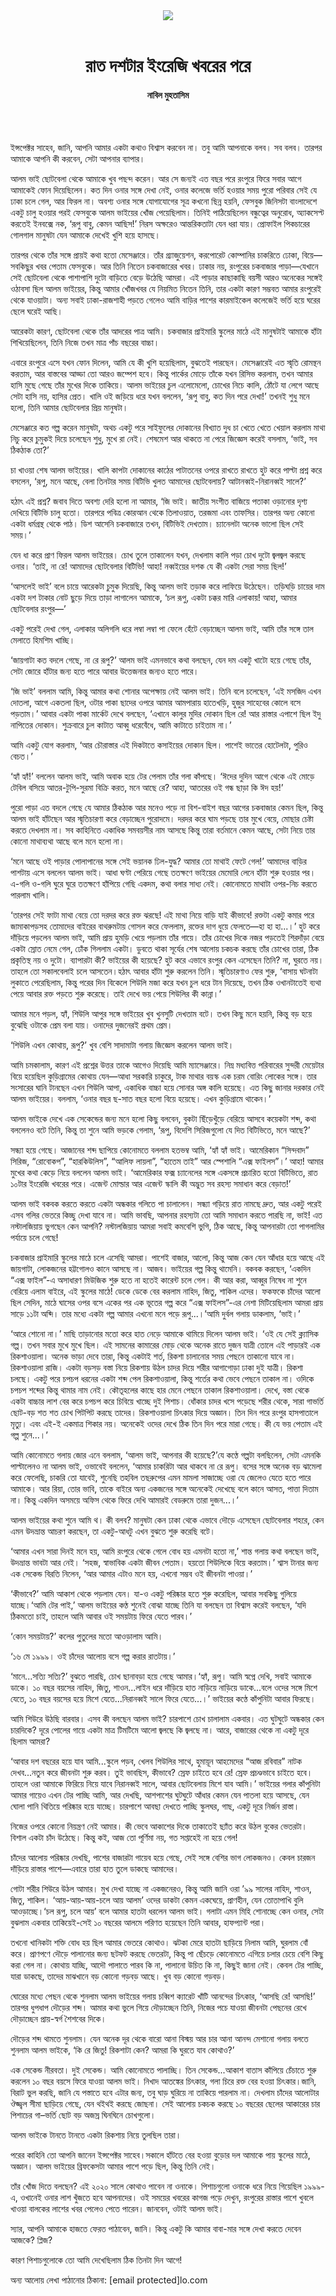 <div align=center>
<img src=https://images.prothomalo.com/prothomalo-bangla/2021-01/1d75151c-eff9-4e9f-ac28-aebc4618d00f/palo_bangla_og.png />
<br><br>
<h1>রাত দশটার ইংরেজি খবরের পরে</h1> 
<h4>নাবিল মুহতাসিম</h4>
<br><br>
</div>

ইন্সপেক্টর সাহেব, জানি, আপনি আমার একটা কথাও বিশ্বাস করবেন না। তবু আমি আপনাকে বলব। সব বলব। তারপর আমাকে আপনি কী করবেন, সেটা আপনার ব্যাপার।

আলম ভাই ছোটবেলা থেকে আমাকে খুব পছন্দ করেন। আর সে জন্যই এত বছর পরে রংপুরে ফিরে সবার আগে আমাকেই ফোন দিয়েছিলেন। কত দিন ওনার সঙ্গে দেখা নেই, ওনার কলেজে ভর্তি হওয়ার সময় পুরো পরিবার সেই যে ঢাকা চলে গেল, আর ফিরল না। অবশ্য ওনার সঙ্গে যোগাযোগের সূত্র কখনো ছিন্ন হয়নি, ফেসবুক জিনিসটা বাংলাদেশে একটু চালু হওয়ার পরই ফেসবুকে আলম ভাইয়ের খোঁজ পেয়েছিলাম। তিনিই পাঠিয়েছিলেন বন্ধুত্বের অনুরোধ, অ্যাকসেপ্ট করতেই ইনবক্সে নক, ‘রূপু বাবু, কেমন আছিস!’ নিরস অক্ষরেও আন্তরিকতাটা যেন ধরা যায়। প্রোফাইল পিকচারের গোলগাল মানুষটা যেন আমাকে দেখেই খুশি হয়ে হাসছে।

তারপর থেকে তাঁর সঙ্গে প্রায়ই কথা হতো মেসেঞ্জারে। তাঁর গ্র্যাজুয়েশন, করপোরেট কোম্পানির চাকরিতে ঢোকা, বিয়ে—সবকিছুর খবর পেতাম ফেসবুকে। আর তিনি নিতেন চকবাজারের খবর। ঢাকার নয়, রংপুরের চকবাজার পাড়া—যেখানে সেই ছোটবেলা থেকে পাশাপাশি দুটো বাড়িতে বেড়ে উঠেছি আমরা। এই পাড়ার কাছাকাছি বয়সী আরও অনেকের সঙ্গেই ওঠাবসা ছিল আলম ভাইয়ের, কিন্তু আমার খোঁজখবর যে নিয়মিত নিতেন তিনি, তার একটা কারণ সম্ভবত আমার রংপুরেই থেকে যাওয়াটা। অন্য সবাই ঢাকা-রাজশাহী পড়তে গেলেও আমি বাড়ির পাশের কারমাইকেল কলেজেই ভর্তি হয়ে ঘরের ছেলে ঘরেই আছি।

আরেকটা কারণ, ছোটবেলা থেকে তাঁর আদরের পাত্র আমি। চকবাজার প্রাইমারি স্কুলের মাঠে এই মানুষটাই আমাকে হাঁটা শিখিয়েছিলেন, তিনি নিজে তখন মাত্র পাঁচ বছরের বাচ্চা।

এবারে রংপুরে এসে যখন ফোন দিলেন, আমি যে কী খুশি হয়েছিলাম, বুঝতেই পারছেন। মেসেঞ্জারেই এত স্মৃতি রোমন্থন করতাম, আর বাস্তবের আড্ডা তো আরও জম্পেশ হবে। কিন্তু পার্কের মোড়ে তাঁকে যখন রিসিভ করলাম, তখন আমার হাসি মুছে গেছে তাঁর মুখের দিকে তাকিয়ে। আলম ভাইয়ের চুল এলোমেলো, চোখের নিচে কালি, ঠোঁটে যা লেগে আছে সেটা হাসি নয়, হাসির প্রেত। খালি ওই জড়িয়ে ধরে যখন বললেন, ‘রূপু বাবু, কত দিন পরে দেখা!’ তখনই শুধু মনে হলো, তিনি আমার ছোটবেলার প্রিয় মানুষটা।

মেসেঞ্জারে কত গল্প করেন মানুষটা, অথচ একটু পরে সাইফুলের দোকানের বিখ্যাত দুধ চা খেতে খেতে খেয়াল করলাম মাথা নিচু করে চুমুকই দিয়ে চলেছেন শুধু, মুখে রা নেই। শেষমেশ আর থাকতে না পেরে জিজ্ঞেস করেই বসলাম, ‘ভাই, সব ঠিকঠাক তো?’

চা খাওয়া শেষ আলম ভাইয়ের। খালি কাপটা দোকানের কাঠের পাটাতনের ওপরে রাখতে রাখতে হুট করে পাল্টা প্রশ্ন করে বসলেন, ‘রূপু, মনে আছে, বেলা তিনটার সময় বিটিভি খুলত আমাদের ছোটবেলায়? আটানব্বই-নিরানব্বই সালে?’

হঠাৎ এই প্রশ্ন? জবাব দিতে অবশ্য দেরি হলো না আমার, ‘জি ভাই। জাতীয় সংগীত বাজিয়ে পতাকা ওড়ানোর দৃশ্য দেখিয়ে বিটিভি চালু হতো। তারপরে পবিত্র কোরআন থেকে তিলাওয়াত, তরজমা এবং তাফসির। তারপর অন্য কোনো একটা ধর্মগ্রন্থ থেকে পাঠ। ডিশ আসেনি চকবাজারে তখন, বিটিভিই দেখতাম। চ্যানেলটা অনেক ভালো ছিল সেই সময়।’

যেন ধা করে প্রাণ ফিরল আলম ভাইয়ের। চোখ তুলে তাকালেন যখন, দেখলাম কালি পড়া চোখ দুটো জ্বলজ্বল করছে ওনার। ‘তাই, না রে! আমাদের ছোটবেলার বিটিভি! আহা! নব্বইয়ের দশক যে কী একটা সেরা সময় ছিল!’

‘আসলেই ভাই’ বলে চায়ে আরেকটা চুমুক দিয়েছি, কিন্তু আলম ভাই তড়াক করে লাফিয়ে উঠেছেন। তড়িঘড়ি চায়ের দাম একটা দশ টাকার নোট ছুড়ে দিয়ে তাড়া লাগালেন আমাকে, ‘চল রূপু, একটা চক্কর মারি এলাকায়! আহা, আমার ছোটবেলার রংপুর—’

একটু পরেই দেখা গেল, এলাকার অলিগলি ধরে লম্বা লম্বা পা ফেলে হেঁটে বেড়াচ্ছেন আলম ভাই, আমি তাঁর সঙ্গে তাল মেলাতে হিমশিম খাচ্ছি।

‘জায়গাটা কত বদলে গেছে, না রে রূপু?’ আলম ভাই এমনভাবে কথা বলছেন, যেন দম একটু খাটো হয়ে গেছে তাঁর, সেটা জোরে হাঁটার জন্য হতে পারে আবার উত্তেজনার জন্যও হতে পারে।

‘জি ভাই’ বললাম আমি, কিন্তু আমার কথা শোনার অপেক্ষায় নেই আলম ভাই। তিনি বলে চলেছেন, ‘এই মসজিদ এখন দোতলা, আগে একতলা ছিল, ওটার পাকা ছাদের ওপরে আমার আমপারায় হাতেখড়ি, হুজুর সাহেবের কোলে বসে পড়তাম।’ আবার একটা পাকা মার্কেট দেখে বলছেন, ‘এখানে কালুর মুদির দোকান ছিল রে! আর রাস্তার এপাশে ছিল ইদু নাপিতের দোকান। শুক্রবারে চুল কাটাত আব্বু ধরেবেঁধে, আমি কাটাতে চাইতাম না।’

আমি একটু যোগ করলাম, ‘আর চৌরাস্তার এই দিকটাতে কসাইয়ের দোকান ছিল। পাশেই ভাতের হোটেলটা, পুরিও বেচত।’

‘হ্যাঁ হ্যাঁ!’ বললেন আলম ভাই, আমি অবাক হয়ে টের পেলাম তাঁর গলা কাঁপছে। ‘ঈদের দুদিন আগে থেকে এই মোড়ে টেবিল বসিয়ে আতর-টুপি-সুরমা বিক্রি করত, মনে আছে রে? আহা, আতরের ওই গন্ধ ছাড়া কি ঈদ হয়!’

পুরো পাড়া এত বদলে গেছে যে আমার ঠিকঠাক আর মনেও পড়ে না বিশ-বাইশ বছর আগের চকবাজার কেমন ছিল, কিন্তু আলম ভাই হাঁটছেন আর স্মৃতিচারণা করে বেড়াচ্ছেন পুরোদমে। দরদর করে ঘাম পড়ছে তার মুখে বেয়ে, মোছার চেষ্টা করতে দেখলাম না। সব কাহিনিতে একাধিক সমবয়সীর নাম আসছে কিন্তু তারা বর্তমানে কেমন আছে, সেটা নিয়ে তার কোনো মাথাব্যথা আছে বলে মনে হলো না।

‘মনে আছে ওই পাড়ার পোলাপানের সঙ্গে সেই ভয়ানক ঢিল-যুদ্ধ? আমার তো মাথাই ফেটে গেল!’ আমাদের বাড়ির পাশটায় এসে বললেন আলম ভাই। আধা ঘণ্টা পেরিয়ে গেছে ততক্ষণে ভাইয়ের মেমোরি লেনে হাঁটা শুরু হওয়ার পর। এ-গলি ও-গলি ঘুরে ঘুরে ততক্ষণে হাঁপিয়ে গেছি একদম, কথা বলার সাধ্য নেই। কোনোমতে মাথাটা ওপর-নিচ করতে পারলাম খালি।

‘তারপর সেই ফাটা মাথা বেয়ে তো দরদর করে রক্ত ঝরছে! এই মাথা নিয়ে বাড়ি যাই কীভাবে! রক্তটা একটু কমার পরে জামাকাপড়সহ তোমাদের বাইরের বাথরুমটায় গোসল করে ফেললাম, রক্তের দাগ ধুয়ে ফেলতে—হা হা হা...।’ হুট করে দাঁড়িয়ে পড়লেন আলম ভাই, আমি প্রায় হুমড়ি খেয়ে পড়লাম তাঁর গায়ে। তাঁর চোখের দিকে নজর পড়তেই শিরদাঁড়া বেয়ে একটা স্রোত নেমে গেল, ঢোঁক গিললাম একটা। ডুবতে থাকা সূর্যের শেষ আলোয় চকচক করছে তাঁর চোখের তারা, ঠিক প্রকৃতিস্থ নয় ও দুটো। ব্যাপারটা কী? ভাইয়ের কী হয়েছে? হুট করে এভাবে রংপুর কেন এসেছেন তিনি? না, ঘুরতে নয়। তাহলে তো সকালবেলাই চলে আসতেন।হঠাৎ আবার হাঁটা শুরু করলেন তিনি। স্মৃতিচারণাও ফের শুরু, ‘বাসায় ঘটনাটা লুকাতে পেরেছিলাম, কিন্তু পরের দিন বিকেলে শিউলি মজা করে যখন চুল ধরে টান দিয়েছে, তখন ঠিক ওখানটাতেই ব্যথা পেয়ে আবার রক্ত পড়তে শুরু করেছে। তাই দেখে ভয় পেয়ে শিউলির কী কান্না।’

আমার মনে পড়ল, হ্যাঁ, শিউলি আপুর সঙ্গে ভাইয়ের খুব খুনসুটি দেখতাম বটে। তখন কিছু মনে হয়নি, কিন্তু বড় হয়ে বুঝেছি ওটাকে প্রেম বলা যায়। ওনাদের দুজনেরই প্রথম প্রেম।

‘শিউলি এখন কোথায়, রূপু?’ খুব বেশি সাদামাটা গলায় জিজ্ঞেস করলেন আলম ভাই।

আমি চমকালাম, কারণ এই প্রশ্নের উত্তর তাকে আগেও দিয়েছি আমি ম্যাসেঞ্জারে। নিম্ন মধ্যবিত্ত পরিবারের সুন্দরী মেয়েটার বিয়ে হয়েছিল কুড়িগ্রামের কোথায় যেন—আধা সরকারি চাকুরে, টাক মাথার বয়স্ক এক চরম বোরিং লোকের সঙ্গে। তার সংসারের ঘানি টানছেন এখন শিউলি আপা, একাধিক বাচ্চা হয়ে সোনার অঙ্গ কালি হয়েছে। এত কিছু জানার দরকার নেই আলম ভাইয়ের। বললাম, ‘ওনার বছর ছ-সাত বছর হলো বিয়ে হয়েছে। এখন কুড়িগ্রামে থাকেন।’

আলম ভাইকে দেখে এক সেকেন্ডের জন্য মনে হলো কিছু বলবেন, বুকটা ছিঁড়েখুঁড়ে বেরিয়ে আসবে কয়েকটা শব্দ, কথা বললেনও বটে তিনি, কিন্তু তা শুনে আমি ভড়কে গেলাম, ‘রূপু, বিদেশি সিরিজগুলো যে দিত বিটিভিতে, মনে আছে?’

সন্ধ্যা হয়ে গেছে। আজানের শব্দ ছাপিয়ে কোনোমতে বললাম হতভম্ব আমি, ‘হ্যাঁ হ্যাঁ ভাই। আমেরিকান “সিন্দবাদ” সিরিজ, “রোবোকপ”, “হারকিউলিস”, “আলিফ লায়লা”, “হাতেম তাই” আর স্পেশালি “এক্স ফাইলস”।’ আহা! আমার মুখের কথা কেড়ে নিয়ে বললেন আলম ভাই। ‘আমেরিকার ফক্স চ্যানেলের সঙ্গে একসঙ্গে প্রচারিত হতো বিটিভিতে, রাত ১০টার ইংরেজি খবরের পরে। এজেন্ট মোল্ডার আর এজেন্ট স্কালি কী অদ্ভুত সব রহস্য সমাধান করে বেড়াত!’

আলম ভাই বকবক করতে করতে একটা অন্ধকার গলিতে পা চালালেন। সন্ধ্যা গড়িয়ে রাত নামছে দ্রুত, আর একটু পরেই এসব গলির ভেতরে কিচ্ছু দেখা যাবে না। আমি ভাবছি, আপনার রহস্যটা তো আমি সমাধান করতে পারছি না, ভাই! এত নস্টালজিয়ায় ভুগছেন কেন আপনি? নস্টালজিয়ায় আমরা সবাই কমবেশি ভুগি, ঠিক আছে, কিন্তু আপনারটা তো পাগলামির পর্যায়ে চলে গেছে!

চকবাজার প্রাইমারি স্কুলের মাঠে চলে এসেছি আমরা। পাশেই বাজার, আলো, কিন্তু আজ কেন যেন আঁধার হয়ে আছে এই জায়গাটা, লোকজনের হট্টগোলও কানে আসছে না। আজব। ভাইয়ের গল্প কিন্তু থামেনি। বকবক করছেন, ‘একদিন “এক্স ফাইল”-এ অসাধারণ মিউজিক শুরু হতে না হতেই কারেন্ট চলে গেল। কী আর করা, আব্বুর নিষেধ না শুনে বেরিয়ে এলাম বাইরে, এই স্কুলের মাঠে! ডেকে ডেকে বের করলাম নাহিদ, জিতু, শাকিল এদের। ফকফকে চাঁদের আলো ছিল সেদিন, মাঠে ঘাসের ওপর বসে একের পর এক ভূতের গল্প করে “এক্স ফাইলস”-এর নেশা মিটিয়েছিলাম আমরা প্রায় সাড়ে ১১টা অব্দি। তার মধ্যে একটা গল্প আমার এখনো মনে পড়ে রূপু...।’আমি দুর্বল গলায় ডাকলাম, ‘ভাই।’

‘আরে শোনো না।’ মাছি তাড়ানোর মতো করে হাত নেড়ে আমাকে থামিয়ে দিলেন আলম ভাই। ‘ওই যে সেই ক্ল্যাসিক গল্প। তখন সবার মুখে মুখে ছিল। এই সামনের কামারের মোড় থেকে অনেক রাতে দুজন যাত্রী তোলে এই পাড়ারই এক রিকশাওয়ালা। অনেক ভাড়া দেবে তারা, কিন্তু একটাই শর্ত, রিকশা চালানোর সময় পেছনে তাকানো যাবে না। রিকশাওয়ালা রাজি। একটা বড়সড় বস্তা নিয়ে রিকশায় উঠল চাদর দিয়ে শরীর আগাগোড়া ঢাকা দুই যাত্রী। রিকশা চলছে। একটু পরে চপচপ ধরনের একটা শব্দ পেল রিকশাওয়ালা, কিন্তু শর্তের কথা ভেবে পেছনে তাকাল না। ওদিকে চপচপ শব্দের কিন্তু থামার নাম নেই। কৌতূহলের কাছে হার মেনে পেছনে তাকাল রিকশাওয়ালা। দেখে, বস্তা থেকে একটা বাচ্চার লাশ বের করে চপচপ করে চিবিয়ে খাচ্ছে দুই পিশাচ। ধোঁকার চাদর খসে পড়েছে শরীর থেকে, সারা গাভর্তি ছোট-বড় শত শত চোখ পিটপিট করছে তাদের। রিকশাওয়ালা চিৎকার দিয়ে অজ্ঞান। তিন দিন পরে রংপুর হাসপাতালে মৃত্যু। এবং এই-ই একমাত্র শিকার নয়। অনেকেই ওদের দেখে ঠিক তিন দিন পরে মারা গেছে। কী যে ভয় পেতাম এই গল্প শুনে...।’

আমি কোনোমতে গলায় জোর এনে বললাম, ‘আলম ভাই, আপনার কী হয়েছে?’যে কণ্ঠে গল্পটা বলছিলেন, সেটা এমনকি পাল্টালেনও না আলম ভাই, ওভাবেই বললেন, ‘আমার চাকরিটা আর থাকবে না রে রূপু। বসের সঙ্গে অনেক বড় ঝামেলা করে ফেলেছি, চাকরি তো যাবেই, শুনেছি তহবিল তছরুপের এমন মামলা সাজাচ্ছে ওরা যে জেলেও যেতে হতে পারে আমাকে। আর রিয়া, তোর ভাবি, তাকে বাইরে অন্য একজনের সঙ্গে অনেকেই দেখেছে বলে কানে আসত, পাত্তা দিতাম না। কিন্তু একদিন অসময়ে অফিস থেকে ফিরে দেখি আমারই বেডরুমে তারা দুজন...।’

আলম ভাইয়ের কথা শুনে আমি থ। কী বলব? মানুষটা কেন ঢাকা থেকে এভাবে দৌড়ে এসেছেন ছোটবেলার শহরে, কেন এমন উদভ্রান্ত আচরণ করছেন, তা একটু-আধটু এখন বুঝতে শুরু করেছি বটে।

‘আমার এখন সারা দিনই মনে হয়, আমি রংপুরে থেকে গেলে বোধ হয় এমনটা হতো না,’ শান্ত গলায় কথা বলছেন ভাই, উদভ্রান্ত ভাবটা আর নেই। ‘সহজ, স্বাভাবিক একটা জীবন পেতাম। হয়তো শিউলিকে বিয়ে করতাম।’ শ্বাস টানার জন্য এক সেকেন্ড বিরতি নিলেন, ‘আর আমার এটাও মনে হয়, এখনো সম্ভব ওই জীবনটা পাওয়া।’

‘কীভাবে?’ আমি আকাশ থেকে পড়লাম যেন। যা-ও একটু পরিষ্কার হতে শুরু করেছিল, আবার সবকিছু গুলিয়ে যাচ্ছে।‘আমি টের পাই,’ আলম ভাইয়ের কণ্ঠ শুনেই বোঝা যাচ্ছে তিনি যা বলছেন তা বিশ্বাস করেই বলছেন, ‘যদি ঠিকমতো চাই, তাহলে আমি আবার ওই সময়টায় ফিরে যেতে পারব।’

‘কোন সময়টায়?’ কলের পুতুলের মতো আওড়ালাম আমি।

‘১৬ মে ১৯৯৯। ওই চাঁদের আলোয় বসে গল্প করার রাতটায়।’

‘মানে...সত্যি সত্যি?’ বুঝতে পারছি, চোখ ছানাবড়া হয়ে গেছে আমার।‘হ্যাঁ, রূপু। আমি স্বপ্নে দেখি, সবাই আমাকে ডাকে। ১০ বছর বয়সের নাহিদ, জিতু, শাওন...লাইন ধরে দাঁড়িয়ে হাত নাড়িয়ে নাড়িয়ে ডাকে...বলে ওদের সঙ্গে মিশে যেতে, ১০ বছর বয়সের হয়ে মিশে যেতে...নিরানব্বই সালে ফিরে যেতে...।’ ভাইয়ের কণ্ঠে কাঁপুনিটা আবার ফিরছে।

আমি শিউরে উঠছি বারবার। এসব কী বলছেন আলম ভাই? চারপাশে চোখ চালালাম একবার। এত ঘুটঘুটে অন্ধকার কেন চারদিকে? দূরে পোলের গায়ে একটা মাত্র টিমটিমে আলো জ্বলছে কি জ্বলছে না। আরে, বাজারের থেকে না একটু দূরে ছিলাম আমরা?

‘আবার দশ বছরের হয়ে যাব আমি...স্কুলে পড়ব, খেলব শিউলির সাথে, হুমায়ূন আহমেদের “আজ রবিবার” নাটক দেখব...নতুন করে জীবনটা শুরু করব। তুই ভাবছিস, কীভাবে? স্রেফ চাইতে হবে রে! স্রেফ প্রচণ্ডভাবে চাইতে হবে। তাহলে ওরা আমাকে ফিরিয়ে নিয়ে যাবে নিরানব্বই সালে, আবার ছোটবেলায় মিশে যাব আমি।’ ভাইয়ের গলার কাঁপুনিটা আমার গায়েও এখন টের পাচ্ছি আমি, আর দেখছি, আশপাশের ঘুটঘুটে আঁধার কেমন যেন পাতলা হয়ে আসছে, যেন ঘোলা পানি থিতিয়ে পরিষ্কার হয়ে যাচ্ছে। চারপাশে আবছা দেখতে পাচ্ছি স্কুলঘর, গাছ, একটু দূরে নির্জন রাস্তা।

নিজের ওপরে কোনো নিয়ন্ত্রণ নেই আমার। কী ভেবে আকাশের দিকে তাকাতেই ছ্যাঁত করে উঠল বুকের ভেতরটা। বিশাল একটা চাঁদ উঠেছে। কিন্তু কই, আজ তো পূর্ণিমা নয়, গত সপ্তাহেই না হয়ে গেল!

চাঁদের আলোয় পরিষ্কার দেখছি, পাশের বাজারটা গায়েব হয়ে গেছে, সেই সঙ্গে বেশির ভাগ লোকজনও। কেবল চারজন দাঁড়িয়ে রাস্তার পাশে—এবারে তারা হাত তুলে ডাকছে আমাদের।

গোটা শরীর শিউরে উঠল আমার। মুখ দেখা যাচ্ছে না একজনেরও, কিন্তু আমি জানি ওরা ’৯৯ সালের নাহিদ, শাওন, জিতু, শাকিল। ‘আয়-আয়-আয়-চলে আয় আলম’ ওদের ডাকটা কেমন একঘেয়ে, প্রাণহীন, যেন তোতাপাখি বুলি আওড়াচ্ছে।‘চল রূপু, চলে আয়’ বলে আমার হাতটা ধরলেন আলম ভাই। গলাটা এমন মিহি শোনাচ্ছে কেন ওনার, সেটা বুঝলাম একবার তাকিয়েই-সেই ১০ বছরের আলমে পরিণত হয়েছেন তিনি আবার, হাফপ্যান্ট পরা।

তখনো খানিকটা শক্তি বোধ হয় ছিল আমার ভেতরে কোথাও। ঝটকা মেরে হাতটা ছাড়িয়ে নিলাম আমি, ঘুরলাম বোঁ করে। প্রাণপণে দৌড়ে পালানোর জন্য ছটফট করছে ভেতরটা, কিন্তু পা ছেঁচড়ে কোনোমতে এগিয়ে চলার চেয়ে বেশি কিছু করা গেল না। কোথায় যাচ্ছি, আদৌ পালাতে পারব কি না, পালানো উচিত কি না, কিছুই জানা নেই। কেবল টের পাচ্ছি, যারা ডাকছে, তাদের মাঝখানে বড় কোনো গড়বড় আছে। খুব বড় কোনো গড়বড়।

ঘোরের মধ্যে পেছন থেকে শুনলাম আলম ভাইয়ের গলায় চব্বিশ ক্যারেট খাঁটি আনন্দের চিৎকার, ‘আসছি রে! আসছি!’ তারপর ধুপধাপ দৌড়ের শব্দ। আমার কথা ভুলে গিয়ে দৌড়াচ্ছেন তিনি, নিজের পচে যাওয়া জীবনটা পেছনের রেখে দৌড়াচ্ছেন প্রায়-স্বর্গ শৈশবের দিকে।

দৌড়ের শব্দ থামতে শুনলাম। যেন অনেক দূর থেকে বারো আনা বিস্ময় আর চার আনা আনন্দ মেশানো গলায় বলতে শুনলাম আলম ভাইকে, ‘কি রে জিতু! রিকশাটা কেন? আমরা কি ঘুরতে যাব কোথাও?’

এক সেকেন্ড নীরবতা। দুই সেকেন্ড। আমি কোনোমতে পালাচ্ছি। তিন সেকেন্ড...আকাশ বাতাস কাঁপিয়ে চেঁচাতে শুরু করলেন ১০ বছর বয়সে ফিরে যাওয়া আলম ভাই। নিখাদ আতঙ্কের চিৎকার, গলা চিরে রক্ত বের হওয়া চিৎকার।জানি, বিরাট ভুল করছি, জানি যে পস্তাতে হবে এটার জন্য, তবু ঘাড় ঘুরিয়ে না তাকিয়ে পারলাম না। দেখলাম চাঁদের আলোটার ঔজ্জ্বল সীমা ছাড়িয়ে গেছে, যেন থইথই করছে জোছনা। সেই আলোয় চকচক করছে ১০ বছরের ছেলের আকারের চার পিশাচের গা–ভর্তি ছোট বড় অজস্র ঘিনঘিনে চোখগুলো।

আলম ভাইকে টানতে টানতে একটা রিকশায় নিয়ে তুলছিল তারা।

পরের কাহিনি তো আপনি জানেন ইন্সপেক্টর সাহেব।সকালে হাঁটতে বের হওয়া বুড়োর দল আমাকে পায় স্কুলের মাঠে, অজ্ঞান। আলম ভাইয়ের ব্রিফকেসটা আমার পাশে পড়ে ছিল, কিন্তু তিনি নেই।

তাঁর খোঁজ দিতে বলছেন? এই ২০২০ সালে কোথাও পাবেন না ওনাকে। পিশাচগুলো ওনাকে ধরে নিয়ে গিয়েছিল ১৯৯৯-এ, ওখানেই ওনার লাশ খুঁজতে হবে আপনাদের। ওই সময়ের খবরের কাগজ পড়ে দেখুন, রংপুরের রাস্তার পাশে খুবলে খাওয়া বালকের লাশের খবর পেলেও পেতে পারেন। জানবেন, ওটাই আলম ভাই।

স্যার, আপনি আমাকে হাজতে ফেরত পাঠাবেন, জানি। কিন্তু একটু কি আমার বাবা-মার সঙ্গে দেখা করতে দেবেন আজকে? প্লিজ?

কারণ পিশাচগুলোকে তো আমি দেখেছিলাম ঠিক তিনটা দিন আগে!

অন্য আলোয় লেখা পাঠানোর ঠিকানা: [email protected]lo.com

